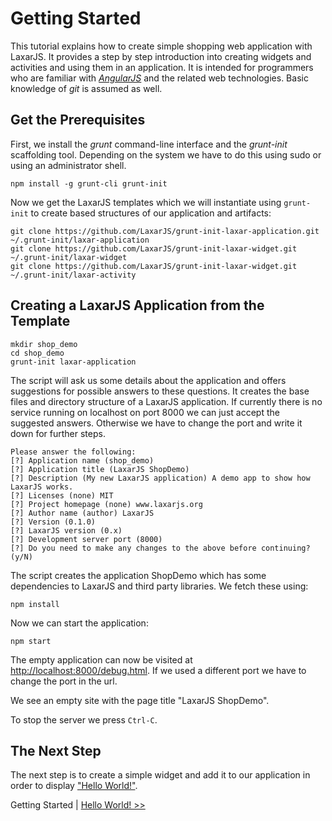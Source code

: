 # Getting Started
This tutorial explains how to create simple shopping web application with LaxarJS.
It provides a step by step introduction into creating widgets and activities and using them in an application.
It is intended for programmers who are familiar with [*AngularJS*](https://angularjs.org/) and the related web technologies.
Basic knowledge of *git* is assumed as well.

## Get the Prerequisites
First, we install the *grunt* command-line interface and the *grunt-init* scaffolding tool.
Depending on the system we have to do this using sudo or using an administrator shell.

```shell
npm install -g grunt-cli grunt-init
```

Now we get the LaxarJS templates which we will instantiate using `grunt-init` to create based structures of our application and artifacts:
```shell
git clone https://github.com/LaxarJS/grunt-init-laxar-application.git ~/.grunt-init/laxar-application
git clone https://github.com/LaxarJS/grunt-init-laxar-widget.git ~/.grunt-init/laxar-widget
git clone https://github.com/LaxarJS/grunt-init-laxar-widget.git ~/.grunt-init/laxar-activity
```

## Creating a LaxarJS Application from the Template

```shell
mkdir shop_demo
cd shop_demo
grunt-init laxar-application
```
The script will ask us some details about the application and offers suggestions for possible answers to these questions.
It creates the base files and directory structure of a LaxarJS application.
If currently there is no service running on localhost on port 8000 we can just accept the suggested answers.
Otherwise we have to change the port and write it down for further steps.

```
Please answer the following:
[?] Application name (shop_demo)
[?] Application title (LaxarJS ShopDemo)
[?] Description (My new LaxarJS application) A demo app to show how LaxarJS works.
[?] Licenses (none) MIT
[?] Project homepage (none) www.laxarjs.org
[?] Author name (author) LaxarJS
[?] Version (0.1.0)
[?] LaxarJS version (0.x)
[?] Development server port (8000)
[?] Do you need to make any changes to the above before continuing? (y/N)
```

The script creates the application ShopDemo which has some dependencies to LaxarJS and third party libraries.
We fetch these using:
```shell
npm install
```

Now we can start the application:
```shell
npm start
```

The empty application can now be visited at [http://localhost:8000/debug.html](http://localhost:8000/debug.html).
If we used a different port we have to change the port in the url.

We see an empty site with the page title "LaxarJS ShopDemo".

To stop the server we press `Ctrl-C`.

## The Next Step
The next step is to create a simple widget and add it to our application in order to display ["Hello World!"](02_hello_world.md).


Getting Started | [Hello World! >>](02_hello_world.md)

